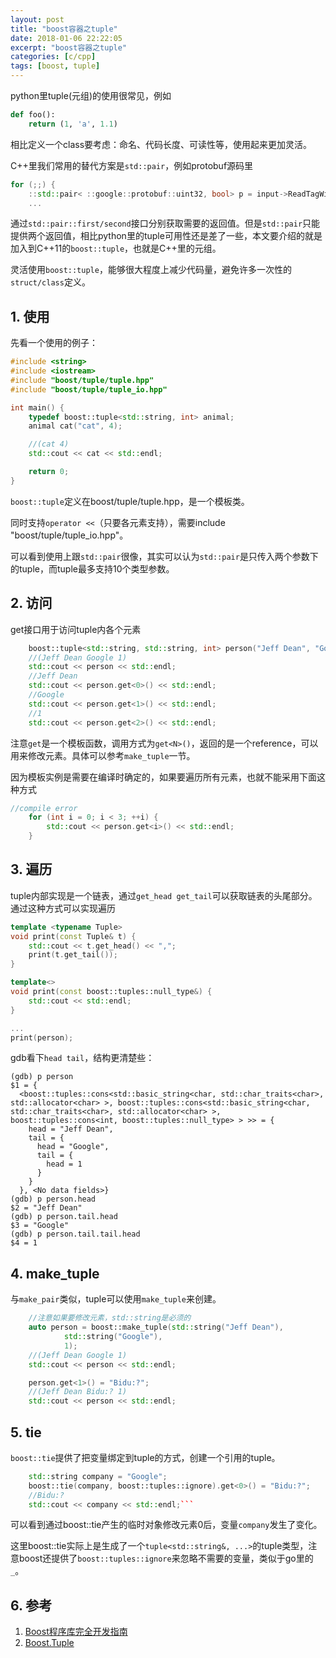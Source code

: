 ```yaml
---
layout: post
title: "boost容器之tuple"
date: 2018-01-06 22:22:05
excerpt: "boost容器之tuple"
categories: [c/cpp]
tags: [boost, tuple]
---
```


python里tuple(元组)的使用很常见，例如

```python
def foo():
    return (1, 'a', 1.1)
```

相比定义一个class要考虑：命名、代码长度、可读性等，使用起来更加灵活。

C++里我们常用的替代方案是`std::pair`，例如protobuf源码里

```cpp
for (;;) {
    ::std::pair< ::google::protobuf::uint32, bool> p = input->ReadTagWithCutoffNoLastTag(127u);
    ...
```

通过`std::pair::first/second`接口分别获取需要的返回值。但是`std::pair`只能提供两个返回值，相比python里的tuple可用性还是差了一些，本文要介绍的就是加入到C++11的`boost::tuple`，也就是C++里的元组。

灵活使用`boost::tuple`，能够很大程度上减少代码量，避免许多一次性的`struct/class`定义。

<!--more-->

## 1. 使用

先看一个使用的例子：

```cpp
#include <string>
#include <iostream>
#include "boost/tuple/tuple.hpp"
#include "boost/tuple/tuple_io.hpp"

int main() {
    typedef boost::tuple<std::string, int> animal;
    animal cat("cat", 4);

    //(cat 4)
    std::cout << cat << std::endl;

    return 0;
}
```

`boost::tuple`定义在boost/tuple/tuple.hpp，是一个模板类。

同时支持`operator <<`（只要各元素支持），需要include "boost/tuple/tuple_io.hpp"。

可以看到使用上跟`std::pair`很像，其实可以认为`std::pair`是只传入两个参数下的tuple，而tuple最多支持10个类型参数。

## 2. 访问

get接口用于访问tuple内各个元素

```cpp
    boost::tuple<std::string, std::string, int> person("Jeff Dean", "Google", 1);
    //(Jeff Dean Google 1)
    std::cout << person << std::endl;
    //Jeff Dean
    std::cout << person.get<0>() << std::endl;
    //Google
    std::cout << person.get<1>() << std::endl;
    //1
    std::cout << person.get<2>() << std::endl;
```

注意`get`是一个模板函数，调用方式为`get<N>()`，返回的是一个reference，可以用来修改元素。具体可以参考`make_tuple`一节。

因为模板实例是需要在编译时确定的，如果要遍历所有元素，也就不能采用下面这种方式

```cpp
//compile error
    for (int i = 0; i < 3; ++i) {
        std::cout << person.get<i>() << std::endl;
    }
```

## 3. 遍历

tuple内部实现是一个链表，通过`get_head get_tail`可以获取链表的头尾部分。通过这种方式可以实现遍历

```cpp
template <typename Tuple>
void print(const Tuple& t) {
    std::cout << t.get_head() << ",";
    print(t.get_tail());
}

template<>
void print(const boost::tuples::null_type&) {
    std::cout << std::endl;
}

...
print(person);
```

gdb看下`head tail`，结构更清楚些：

```gdb
(gdb) p person
$1 = {
  <boost::tuples::cons<std::basic_string<char, std::char_traits<char>, std::allocator<char> >, boost::tuples::cons<std::basic_string<char, std::char_traits<char>, std::allocator<char> >, boost::tuples::cons<int, boost::tuples::null_type> > >> = {
    head = "Jeff Dean",
    tail = {
      head = "Google",
      tail = {
        head = 1
      }
    }
  }, <No data fields>}
(gdb) p person.head
$2 = "Jeff Dean"
(gdb) p person.tail.head
$3 = "Google"
(gdb) p person.tail.tail.head
$4 = 1
```

## 4. make_tuple

与`make_pair`类似，tuple可以使用`make_tuple`来创建。

```cpp
    //注意如果要修改元素，std::string是必须的
    auto person = boost::make_tuple(std::string("Jeff Dean"),
            std::string("Google"),
            1);
    //(Jeff Dean Google 1)
    std::cout << person << std::endl;

    person.get<1>() = "Bidu:?";
    //(Jeff Dean Bidu:? 1)
    std::cout << person << std::endl;
```

## 5. tie

`boost::tie`提供了把变量绑定到tuple的方式，创建一个引用的tuple。

```cpp
    std::string company = "Google";
    boost::tie(company, boost::tuples::ignore).get<0>() = "Bidu:?";
    //Bidu:?
    std::cout << company << std::endl;```
```

可以看到通过boost::tie产生的临时对象修改元素0后，变量`company`发生了变化。

这里boost::tie实际上是生成了一个`tuple<std::string&, ...>`的tuple类型，注意boost还提供了`boost::tuples::ignore`来忽略不需要的变量，类似于go里的`_`。

## 6. 参考

1. [Boost程序库完全开发指南](https://book.douban.com/subject/26320630/)  
2. [Boost.Tuple](https://theboostcpplibraries.com/boost.tuple)  
